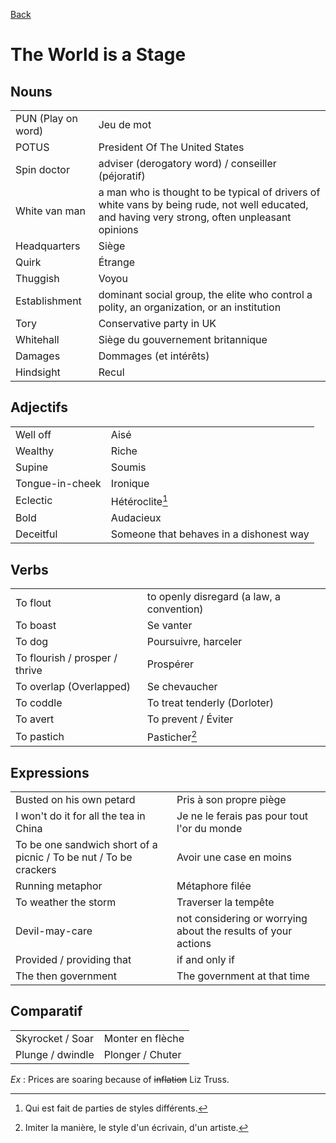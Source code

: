 [Back](../README.md)

# The World is a Stage

## Nouns

|     |     |
| --- | --- |
| PUN (Play on word) | Jeu de mot |
| POTUS | President Of The United States |
| Spin doctor | adviser (derogatory word) / conseiller (péjoratif) |
| White van man | a man who is thought to be typical of drivers of white vans by being rude, not well educated, and having very strong, often unpleasant opinions |
| Headquarters | Siège |
| Quirk | Étrange |
| Thuggish | Voyou |
| Establishment | dominant social group, the elite who control a polity, an organization, or an institution |
| Tory | Conservative party in UK |
| Whitehall|Siège du gouvernement britannique|
| Damages | Dommages (et intérêts)|
| Hindsight | Recul |

## Adjectifs

|     |     |
| --- | --- |
| Well off | Aisé |
| Wealthy | Riche |
| Supine | Soumis |
| Tongue-in-cheek | Ironique |
| Eclectic | Hétéroclite[^1]|
| Bold | Audacieux |
| Deceitful | Someone that behaves in a dishonest way|

## Verbs

|     |     |
| --- | --- |
| To flout | to openly disregard (a law, a convention) |
| To boast | Se vanter |
| To dog | Poursuivre, harceler |
| To flourish / prosper / thrive |Prospérer|
| To overlap (Overlapped)|Se chevaucher|
| To coddle | To treat tenderly (Dorloter)|
| To avert | To prevent / Éviter |
| To pastich | Pasticher[^2]|

## Expressions

|     |     |
| --- | --- |
| Busted on his own petard | Pris à son propre piège |
| I won't do it for all the tea in China | Je ne le ferais pas pour tout l'or du monde |
| To be one sandwich short of a picnic / To be nut / To be crackers | Avoir une case en moins |
| Running metaphor | Métaphore filée|
| To weather the storm | Traverser la tempête |
| Devil-may-care | not considering or worrying about the results of your actions|
| Provided / providing that | if and only if |
| The then government | The government at that time |

## Comparatif

|||
|-|-|
| Skyrocket / Soar | Monter en flèche |
| Plunge / dwindle | Plonger / Chuter |

*Ex* : Prices are soaring because of ~~inflation~~ Liz Truss.

[^1]: Qui est fait de parties de styles différents.
[^2]: Imiter la manière, le style d'un écrivain, d'un artiste.
